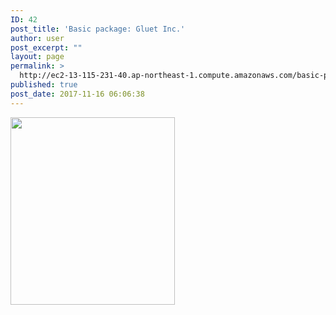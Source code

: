 ```yaml
---
ID: 42
post_title: 'Basic package: Gluet Inc.'
author: user
post_excerpt: ""
layout: page
permalink: >
  http://ec2-13-115-231-40.ap-northeast-1.compute.amazonaws.com/basic-package-gluet-inc/
published: true
post_date: 2017-11-16 06:06:38
---
```

<img src="http://ec2-13-115-231-40.ap-northeast-1.compute.amazonaws.com/wp-content/uploads/2017/11/29-263x300.jpg" alt="" width="263" height="300" class="alignnone size-medium wp-image-40" />